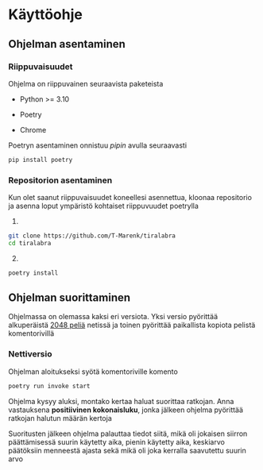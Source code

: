 # Käyttöohje

## Ohjelman asentaminen

### Riippuvaisuudet

Ohjelma on riippuvainen seuraavista paketeista

- Python >= 3.10

- Poetry

- Chrome

Poetryn asentaminen onnistuu _pipin_ avulla seuraavasti

```bash
pip install poetry
```

### Repositorion asentaminen

Kun olet saanut riippuvaisuudet koneellesi asennettua, kloonaa repositorio ja asenna loput ympäristö kohtaiset riippuvuudet poetrylla

1. 
```bash 
git clone https://github.com/T-Marenk/tiralabra
cd tiralabra
```

2. 
```bash
poetry install
```

## Ohjelman suorittaminen

Ohjelmassa on olemassa kaksi eri versiota. Yksi versio pyörittää alkuperäistä [2048 peliä](https://play2048.co/) netissä ja toinen pyörittää paikallista
kopiota pelistä komentorivillä

### Nettiversio

Ohjelman aloitukseksi syötä komentoriville komento

```bash
poetry run invoke start
```

Ohjelma kysyy aluksi, montako kertaa haluat suorittaa ratkojan. Anna vastauksena **positiivinen kokonaisluku**, jonka jälkeen ohjelma pyörittää ratkojan
halutun määrän kertoja

Suoritusten jälkeen ohjelma palauttaa tiedot siitä, mikä oli jokaisen siirron päättämisessä suurin käytetty aika, pienin käytetty aika, keskiarvo päätöksiin
menneestä ajasta sekä mikä oli joka kerralla saavutettu suurin arvo

